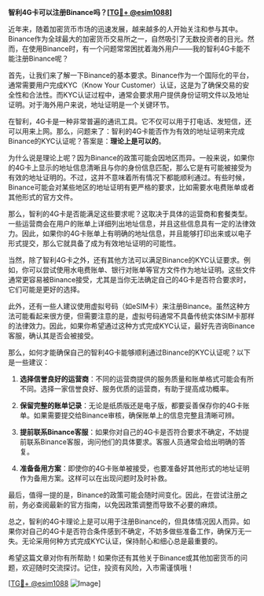 **智利4G卡可以注册Binance吗？[[TG💪+ @esim1088](https://t.me/s/esim1088)]**

近年来，随着加密货币市场的迅速发展，越来越多的人开始关注和参与其中。Binance作为全球最大的加密货币交易所之一，自然吸引了无数投资者的目光。然而，在使用Binance时，有一个问题常常困扰着海外用户——我的智利4G卡能不能注册Binance呢？

首先，让我们来了解一下Binance的基本要求。Binance作为一个国际化的平台，通常需要用户完成KYC（Know Your Customer）认证，这是为了确保交易的安全性和合法性。而KYC认证过程中，通常会要求用户提供身份证明文件以及地址证明。对于海外用户来说，地址证明是一个关键环节。

在智利，4G卡是一种非常普遍的通讯工具。它不仅可以用于打电话、发短信，还可以用来上网。那么，问题来了：智利的4G卡能否作为有效的地址证明来完成Binance的KYC认证呢？答案是：**理论上是可以的**。

为什么说是理论上呢？因为Binance的政策可能会因地区而异。一般来说，如果你的4G卡上显示的地址信息清晰且与你的身份信息匹配，那么它是有可能被接受为有效的地址证明的。不过，这并不意味着所有情况下都能顺利通过。有些时候，Binance可能会对某些地区的地址证明有更严格的要求，比如需要水电费账单或者其他形式的官方文件。

那么，智利的4G卡是否能满足这些要求呢？这取决于具体的运营商和套餐类型。一些运营商会在用户的账单上详细列出地址信息，并且这些信息具有一定的法律效力。因此，如果你的4G卡账单上有明确的地址信息，并且能够打印出来或以电子形式提交，那么它就具备了成为有效地址证明的可能性。

当然，除了智利4G卡之外，还有其他方法可以满足Binance的KYC认证要求。例如，你可以尝试使用水电费账单、银行对账单等官方文件作为地址证明。这些文件通常更容易被Binance接受，尤其是当你无法确定自己的4G卡是否符合要求时，它们可能是更好的选择。

此外，还有一些人建议使用虚拟号码（如eSIM卡）来注册Binance。虽然这种方法可能看起来很方便，但需要注意的是，虚拟号码通常不具备传统实体SIM卡那样的法律效力。因此，如果你希望通过这种方式完成KYC认证，最好先咨询Binance客服，确认其是否会被接受。

那么，如何才能确保自己的智利4G卡能够顺利通过Binance的KYC认证呢？以下是一些建议：

1. **选择信誉良好的运营商**：不同的运营商提供的服务质量和账单格式可能会有所不同。选择一家信誉良好、服务优质的运营商，有助于提高成功概率。
   
2. **保留完整的账单记录**：无论是纸质版还是电子版，都要妥善保存你的4G卡账单。如果需要提交给Binance审核，确保账单上的信息完整且清晰可辨。

3. **提前联系Binance客服**：如果你对自己的4G卡是否符合要求不确定，不妨提前联系Binance客服，询问他们的具体要求。客服人员通常会给出明确的答复。

4. **准备备用方案**：即使你的4G卡账单被接受，也要准备好其他形式的地址证明作为备用方案。这样可以在出现问题时及时补救。

最后，值得一提的是，Binance的政策可能会随时间变化。因此，在尝试注册之前，务必查阅最新的官方指南，以免因政策调整而导致不必要的麻烦。

总之，智利的4G卡理论上是可以用于注册Binance的，但具体情况因人而异。如果你对自己的4G卡是否符合条件感到不确定，不妨多做些准备工作，确保万无一失。无论采用何种方式完成KYC认证，保持耐心和细心总是最重要的。

希望这篇文章对你有所帮助！如果你还有其他关于Binance或其他加密货币的问题，欢迎随时交流探讨。记住，投资有风险，入市需谨慎哦！

[[TG💪+ @esim1088](https://t.me/s/esim1088) ![Image](https://i.postimg.cc/4NQfJmqS/Snipaste-2025-05-13-00-14-12.png)]